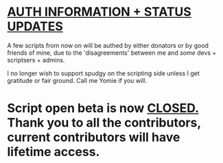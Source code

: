 # <u>AUTH INFORMATION + STATUS UPDATES</u>
A few scripts from now on will be authed by either donators or by good friends of mine, due to the 'disagreements' between me and <i>some</i> devs + scriptsers + admins.

I no longer wish to support spudgy on the scripting side unless I get gratitude or fair ground.  Call me Yomie if you will.

# Script open beta is now <u>CLOSED.</u> Thank you to all the contributors, current contributors will have lifetime access.
